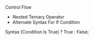 Control Flow
  - Nested Ternary Operator
  - Alternate Syntax For If Condition

  Syntax
  (Condition Is True) ? True : False;